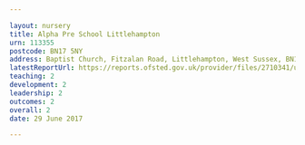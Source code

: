 ```yaml
---

layout: nursery
title: Alpha Pre School Littlehampton
urn: 113355
postcode: BN17 5NY
address: Baptist Church, Fitzalan Road, Littlehampton, West Sussex, BN17 5NY
latestReportUrl: https://reports.ofsted.gov.uk/provider/files/2710341/urn/113355.pdf
teaching: 2
development: 2
leadership: 2
outcomes: 2
overall: 2
date: 29 June 2017

---
```

